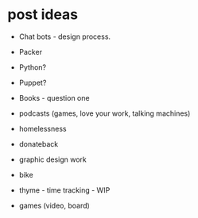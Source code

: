# post ideas

* Chat bots - design process.
* Packer
* Python?
* Puppet?
* Books - question one
* podcasts (games, love your work, talking machines)
* homelessness
* donateback
* graphic design work
* bike
* thyme - time tracking - WIP

* games (video, board)
